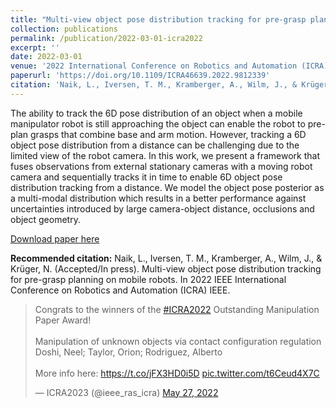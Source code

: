 ```yaml
---
title: "Multi-view object pose distribution tracking for pre-grasp planning on mobile robots"
collection: publications
permalink: /publication/2022-03-01-icra2022
excerpt: ''
date: 2022-03-01
venue: '2022 International Conference on Robotics and Automation (ICRA), Philadelphia, USA'
paperurl: 'https://doi.org/10.1109/ICRA46639.2022.9812339'
citation: 'Naik, L., Iversen, T. M., Kramberger, A., Wilm, J., & Krüger, N. (Accepted/In press). Multi-view object pose distribution tracking for pre-grasp planning on mobile robots. In 2022 IEEE International Conference on Robotics and Automation (ICRA) IEEE.'
---
```

The ability to track the 6D pose distribution of an object when a mobile manipulator robot is still approaching the object can enable the robot to pre-plan grasps that combine base and arm motion. However, tracking a 6D object pose distribution from a distance can be challenging due to the limited view of the robot camera. In this work, we present a framework that fuses observations from external stationary cameras with a moving robot camera and sequentially tracks it in time to enable 6D object pose distribution tracking from a distance. We model the object pose posterior as a multi-modal distribution which results in a better performance against uncertainties introduced by large camera-object distance, occlusions and object geometry.

[Download paper here](https://findresearcher.sdu.dk/ws/portalfiles/portal/206261625/Multi_view_pose_distribution_tracking_ICRA2022_camera_ready_2_.pdf)

<b>Recommended citation:</b>
Naik, L., Iversen, T. M., Kramberger, A., Wilm, J., & Krüger, N. (Accepted/In press). Multi-view object pose distribution tracking for pre-grasp planning on mobile robots. In 2022 IEEE International Conference on Robotics and Automation (ICRA) IEEE.

<blockquote class="twitter-tweet"><p lang="en" dir="ltr">Congrats to the winners of the <a href="https://twitter.com/hashtag/ICRA2022?src=hash&amp;ref_src=twsrc%5Etfw">#ICRA2022</a> Outstanding Manipulation Paper Award!<br><br>Manipulation of unknown objects via contact configuration regulation<br>Doshi, Neel; Taylor, Orion; Rodriguez, Alberto<br><br>More info here: <a href="https://t.co/jFX3HD0i5D">https://t.co/jFX3HD0i5D</a> <a href="https://t.co/t6Ceud4X7C">pic.twitter.com/t6Ceud4X7C</a></p>&mdash; ICRA2023 (@ieee_ras_icra) <a href="https://twitter.com/ieee_ras_icra/status/1530194642347638790?ref_src=twsrc%5Etfw">May 27, 2022</a></blockquote> <script async src="https://platform.twitter.com/widgets.js" charset="utf-8"></script>